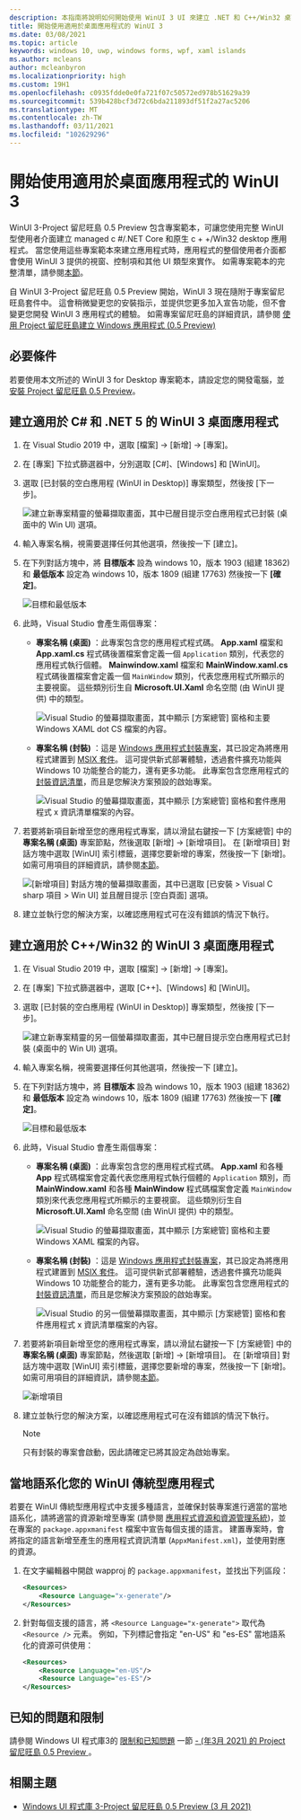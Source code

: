 ```yaml
---
description: 本指南將說明如何開始使用 WinUI 3 UI 來建立 .NET 和 C++/Win32 桌面應用程式。
title: 開始使用適用於桌面應用程式的 WinUI 3
ms.date: 03/08/2021
ms.topic: article
keywords: windows 10, uwp, windows forms, wpf, xaml islands
ms.author: mcleans
author: mcleanbyron
ms.localizationpriority: high
ms.custom: 19H1
ms.openlocfilehash: c0935fdde0e0fa721f07c50572ed978b51629a39
ms.sourcegitcommit: 539b428bcf3d72c6bda211893df51f2a27ac5206
ms.translationtype: MT
ms.contentlocale: zh-TW
ms.lasthandoff: 03/11/2021
ms.locfileid: "102629296"
---
```

# <a name="get-started-with-winui-3-for-desktop-apps"></a>開始使用適用於桌面應用程式的 WinUI 3

WinUI 3-Project 留尼旺島 0.5 Preview 包含專案範本，可讓您使用完整 WinUI 型使用者介面建立 managed c #/.NET Core 和原生 c + +/Win32 desktop 應用程式。 當您使用這些專案範本來建立應用程式時，應用程式的整個使用者介面都會使用 WinUI 3 提供的視窗、控制項和其他 UI 類型來實作。 如需專案範本的完整清單，請參閱[本節](index.md#project-templates-for-winui-3)。

自 WinUI 3-Project 留尼旺島 0.5 Preview 開始，WinUI 3 現在隨附于專案留尼旺島套件中。 這會稍微變更您的安裝指示，並提供您更多加入宣告功能，但不會變更您開發 WinUI 3 應用程式的體驗。 如需專案留尼旺島的詳細資訊，請參閱 [使用 Project 留尼旺島建立 Windows 應用程式 (0.5 Preview) ](../../project-reunion/index.md)

## <a name="prerequisites"></a>必要條件

若要使用本文所述的 WinUI 3 for Desktop 專案範本，請設定您的開發電腦，並 [安裝 Project 留尼旺島 0.5 Preview](../../project-reunion/index.md#set-up-your-development-environment)。

## <a name="create-a-winui-3-desktop-app-for-c-and-net-5"></a>建立適用於 C# 和 .NET 5 的 WinUI 3 桌面應用程式

1. 在 Visual Studio 2019 中，選取 [檔案] -> [新增] -> [專案]。

2. 在 [專案] 下拉式篩選器中，分別選取 [C#]、[Windows] 和 [WinUI]。

3. 選取 [已封裝的空白應用程 (WinUI in Desktop)] 專案類型，然後按 [下一步]。

    ![建立新專案精靈的螢幕擷取畫面，其中已醒目提示空白應用程式已封裝 (桌面中的 Win UI) 選項。](images/WinUI-csharp-newproject.png)

4. 輸入專案名稱，視需要選擇任何其他選項，然後按一下 [建立]。

5. 在下列對話方塊中，將 **目標版本** 設為 windows 10，版本 1903 (組建 18362) 和 **最低版本** 設定為 windows 10，版本 1809 (組建 17763) 然後按一下 **[確定]**。

    ![目標和最低版本](images/WinUI-min-target-version.png)

6. 此時，Visual Studio 會產生兩個專案：

    * **專案名稱 (桌面)** ：此專案包含您的應用程式程式碼。 **App.xaml** 檔案和 **App.xaml.cs** 程式碼後置檔案會定義一個 `Application` 類別，代表您的應用程式執行個體。 **Mainwindow.xaml** 檔案和 **MainWindow.xaml.cs** 程式碼後置檔案會定義一個 `MainWindow` 類別，代表您應用程式所顯示的主要視窗。 這些類別衍生自 **Microsoft.UI.Xaml** 命名空間 (由 WinUI 提供) 中的類型。

        ![Visual Studio 的螢幕擷取畫面，其中顯示 [方案總管] 窗格和主要 Windows XAML dot CS 檔案的內容。](images/WinUI-csharp-appproject.png)

    * **專案名稱 (封裝)** ：這是 [Windows 應用程式封裝專案](/windows/msix/desktop/desktop-to-uwp-packaging-dot-net)，其已設定為將應用程式建置到 [MSIX 套件](/windows/msix/overview)。 這可提供新式部署體驗，透過套件擴充功能與 Windows 10 功能整合的能力，還有更多功能。 此專案包含您應用程式的[封裝資訊清單](/uwp/schemas/appxpackage/uapmanifestschema/schema-root)，而且是您解決方案預設的啟始專案。

        ![Visual Studio 的螢幕擷取畫面，其中顯示 [方案總管] 窗格和套件應用程式 x 資訊清單檔案的內容。](images/WinUI-csharp-packageproject.png)

7. 若要將新項目新增至您的應用程式專案，請以滑鼠右鍵按一下 [方案總管] 中的 **專案名稱 (桌面)** 專案節點，然後選取 [新增] -> [新增項目]。 在 [新增項目] 對話方塊中選取 [WinUI] 索引標籤，選擇您要新增的專案，然後按一下 [新增]。 如需可用項目的詳細資訊，請參閱[本節](index.md#item-templates-for-winui-3)。

    ![[新增項目] 對話方塊的螢幕擷取畫面，其中已選取 [已安裝 > Visual C sharp 項目 > Win UI] 並且醒目提示 [空白頁面] 選項。](images/WinUI-csharp-newitem.png)

8. 建立並執行您的解決方案，以確認應用程式可在沒有錯誤的情況下執行。

## <a name="create-a-winui-3-desktop-app-for-cwin32"></a>建立適用於 C++/Win32 的 WinUI 3 桌面應用程式

1. 在 Visual Studio 2019 中，選取 [檔案] -> [新增] -> [專案]。

2. 在 [專案] 下拉式篩選器中，選取 [C++]、[Windows] 和 [WinUI]。

3. 選取 [已封裝的空白應用程 (WinUI in Desktop)] 專案類型，然後按 [下一步]。

    ![建立新專案精靈的另一個螢幕擷取畫面，其中已醒目提示空白應用程式已封裝 (桌面中的 Win UI) 選項。](images/WinUI-cpp-newproject.png)

4. 輸入專案名稱，視需要選擇任何其他選項，然後按一下 [建立]。

5. 在下列對話方塊中，將 **目標版本** 設為 windows 10，版本 1903 (組建 18362) 和 **最低版本** 設定為 windows 10，版本 1809 (組建 17763) 然後按一下 **[確定]**。

    ![目標和最低版本](images/WinUI-min-target-version.png)

6. 此時，Visual Studio 會產生兩個專案：

    * **專案名稱 (桌面)** ：此專案包含您的應用程式程式碼。 **App.xaml** 和各種 **App** 程式碼檔案會定義代表您應用程式執行個體的 `Application` 類別，而 **MainWindow.xaml** 和各種 **MainWindow** 程式碼檔案會定義 `MainWindow` 類別來代表您應用程式所顯示的主要視窗。 這些類別衍生自 **Microsoft.UI.Xaml** 命名空間 (由 WinUI 提供) 中的類型。

        ![Visual Studio 的螢幕擷取畫面，其中顯示 [方案總管] 窗格和主要 Windows XAML 檔案的內容。](images/WinUI-cpp-appproject.png)

    * **專案名稱 (封裝)** ：這是 [Windows 應用程式封裝專案](/windows/msix/desktop/desktop-to-uwp-packaging-dot-net)，其已設定為將應用程式建置到 [MSIX 套件](/windows/msix/overview)。 這可提供新式部署體驗，透過套件擴充功能與 Windows 10 功能整合的能力，還有更多功能。 此專案包含您應用程式的[封裝資訊清單](/uwp/schemas/appxpackage/uapmanifestschema/schema-root)，而且是您解決方案預設的啟始專案。

        ![Visual Studio 的另一個螢幕擷取畫面，其中顯示 [方案總管] 窗格和套件應用程式 x 資訊清單檔案的內容。](images/WinUI-cpp-packageproject.png)

7. 若要將新項目新增至您的應用程式專案，請以滑鼠右鍵按一下 [方案總管] 中的 **專案名稱 (桌面)** 專案節點，然後選取 [新增] -> [新增項目]。 在 [新增項目] 對話方塊中選取 [WinUI] 索引標籤，選擇您要新增的專案，然後按一下 [新增]。 如需可用項目的詳細資訊，請參閱[本節](index.md#item-templates-for-winui-3)。

    ![新增項目](images/WinUI-cpp-newitem.png)

8. 建立並執行您的解決方案，以確認應用程式可在沒有錯誤的情況下執行。

   > [!NOTE]
   > 只有封裝的專案會啟動，因此請確定已將其設定為啟始專案。

## <a name="localizing-your-winui-desktop-app"></a>當地語系化您的 WinUI 傳統型應用程式

若要在 WinUI 傳統型應用程式中支援多種語言，並確保封裝專案進行適當的當地語系化，請將適當的資源新增至專案 (請參閱 [應用程式資源和資源管理系統](/windows/uwp/app-resources/))，並在專案的 `package.appxmanifest` 檔案中宣告每個支援的語言。 建置專案時，會將指定的語言新增至產生的應用程式資訊清單 (`AppxManifest.xml`)，並使用對應的資源。

1. 在文字編輯器中開啟 wapproj 的 `package.appxmanifest`，並找出下列區段：

    ```xml
    <Resources>
        <Resource Language="x-generate"/>
    </Resources>
    ```

2. 針對每個支援的語言，將 `<Resource Language="x-generate">` 取代為 `<Resource />` 元素。 例如，下列標記會指定 "en-US" 和 "es-ES" 當地語系化的資源可供使用：

    ```xml
    <Resources>
        <Resource Language="en-US"/>
        <Resource Language="es-ES"/>
    </Resources>
    ```

## <a name="known-issues-and-limitations"></a>已知的問題和限制

請參閱 Windows UI 程式庫3的 [限制和已知問題](index.md#limitations-and-known-issues) 一節 [- (年3月 2021) 的 Project 留尼旺島 0.5 Preview ](index.md)。

## <a name="related-topics"></a>相關主題

- [Windows UI 程式庫 3-Project 留尼旺島 0.5 Preview (3 月 2021) ](index.md)
